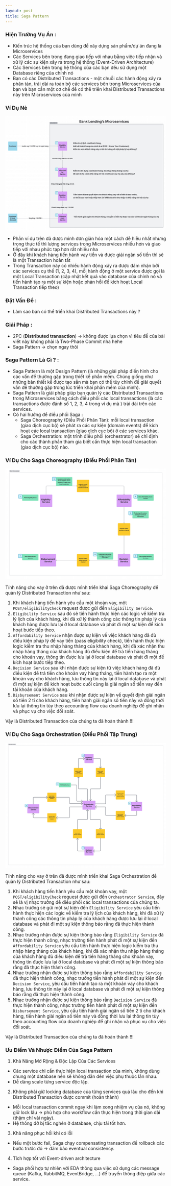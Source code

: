 ```yaml
---
layout: post
title: Saga Pattern
---
```

### Hiện Trường Vụ Án :
- Kiến trúc hệ thống của bạn dùng để xây dựng sản phẩm/dự án đang là Microservices
- Các Services bên trong đang giao tiếp với nhau bằng việc tiếp nhận và xử lý các sự kiện xảy ra trong hệ thống (Event-Driven Architecture)
- Các Services bên trong hệ thống của các bạn đều sử dụng một Database riêng của chính nó
- Bạn có các Distributed Transactions - một chuỗi các hành động xảy ra phân tán, trải dài ra toàn bộ các services bên trong Microservices của bạn và bạn cần một cơ chế để có thể triển khai Distributed Transactions này trên Microservices của mình
### Ví Dụ Nè
  
  ![Ví dụ về Saga Pattern](/images/example-1.jpg)

- Phần ví dụ trên đã được mình đơn giản hóa một cách dễ hiễu nhất nhưng trong thực tế thì lượng services trong Microservices nhiều hơn và giao tiếp với nhau phức tạp hơn rất nhiều nha
- Ở đây khi khách hàng tiến hành vay tiền và được giải ngân số tiền thì sẽ là một Transaction hoàn tất
- Trong Transaction này có nhiều hành động xảy ra được đảm nhận bởi các services cụ thể (1, 2, 3, 4), mỗi hành động ở một service được gọi là một Local Transaction (cập nhật kết quả vào database của chính nó và tiến hành tạo ra một sự kiện hoặc phản hồi để kích hoạt Local Transaction tiếp theo)

### Đặt Vấn Đề :

- Làm sao bạn có thể triển khai Distributed Transactions này ?

### Giải Pháp :

- 2PC (**Distributed transaction**) -> không được lựa chọn vì tiêu đề của bài viết này không phải là Two-Phase Commit nha hehe
- Saga Pattern -> chọn ngay thôi

### Saga Pattern Là Gì ? :

- Saga Pattern là một Design Pattern (là những giải pháp điển hình cho các vấn đề thường gặp trong thiết kế phần mềm. Chúng giống như những bản thiết kế được tạo sẵn mà bạn có thể tùy chỉnh để giải quyết vấn đề thường gặp trong lúc triển khai phần mềm của mình).
- Saga Pattern là giải pháp giúp bạn quản lý các Distributed Transactions trong Microservices bằng cách điều phối các local transactions (là các transactions được đánh số 1, 2, 3, 4 trong ví dụ mà ) trải dài trên các services.
- Có hai hướng để điều phối Saga :
   - Saga Choreography (Điều Phối Phân Tán): mỗi local transaction (giao dịch cục bộ) sẽ phát ra các sự kiện (domain events) để kích hoạt các local transaction (giao dịch cục bộ) ở các services khác.
   - Saga Orchestration: một trình điều phối (orchestrator) sẽ chỉ định cho các thành phần tham gia biết cần thực hiện local transaction (giao dịch cục bộ) nào.

### Ví Dụ Cho Saga Choreography (Điều Phối Phân Tán)

![Ví dụ về Saga Pattern Choreography](/images/example-2.png)

Tính năng cho vay ở trên đã được mình triển khai Saga Choreography để quản lý Distributed Transaction như sau: 

1. Khi khách hàng tiến hành yêu cầu một khoản vay, một `POST/eligibilityCheck` request được gửi đến `Eligibility Service`.
2. `Eligibility Service` sau đó sẽ tiến hành thực hiện các logic về kiểm tra lý lịch của khách hàng, khi đã xử lý thành công các thông tin pháp lý của khách hàng được lưu lại ở local database và phát đi một sự kiện để kích hoạt bước tiếp theo.
3. `Affordability Service` nhận được sự kiện về việc khách hàng đã đủ điều kiện pháp lý để vay tiền (pass eligibility check), tiến hành thực hiện logic kiểm tra thu nhập hàng tháng của khách hàng, khi đã xác nhận thu nhập hàng tháng của khách hàng đủ điều kiện để trả tiền hàng tháng cho khoản vay, thông tin được lưu lại ở local database và phát đi một để kích hoạt bước tiếp theo.
5. `Decision Service` sau khi nhận được sự kiện từ việc khách hàng đã đủ điều kiện để trả tiền cho khoản vay hàng tháng, tiến hành tạo ra một khoản vay cho khách hàng, lưu thông tin này lại ở local database và phát đi một sự kiện để kích hoạt bước cuối cùng là giải ngân số tiền vay đến tài khoản của khách hàng.
7. `Disbursement Service` sau khi nhận được sự kiện về quyết định giải ngân số tiền 2 tỉ cho khách hàng, tiến hành giải ngân số tiền này và đồng thời lưu lại thông tin tùy theo accounting flow của doanh nghiệp để ghi nhận và phục vụ cho việc đối soát.

Vậy là Distributed Transaction của chúng ta đã hoàn thành !!!

### Ví Dụ Cho Saga Orchestration (Điều Phối Tập Trung)

![Ví dụ về Saga Pattern Orchestration](/images/example-3.png)

Tính năng cho vay ở trên đã được mình triển khai Saga Orchestration để quản lý Distributed Transaction như sau: 

1. Khi khách hàng tiến hành yêu cầu một khoản vay, một `POST/eligibilityCheck` request được gửi đến `Orchestrator Service`, đây sẽ là vị nhạc trưởng để điều phối các local transactions của chúng ta.
2. Nhạc trưởng sẽ gửi một sự kiện đến `Eligibility Service` yêu cầu tiến hành thực hiện các logic về kiểm tra lý lịch của khách hàng, khi đã xử lý thành công các thông tin pháp lý của khách hàng được lưu lại ở local database và phát đi một sự kiện thông báo rằng đã thực hiện thành công.
3. Nhạc trưởng nhận được sự kiện thông báo rằng `Eligibility Service` đã thực hiện thành công, nhạc trưởng tiến hành phát đi một sự kiện đến `Affordability Service` yêu cầu tiến hành thực hiện logic kiểm tra thu nhập hàng tháng của khách hàng, khi đã xác nhận thu nhập hàng tháng của khách hàng đủ điều kiện để trả tiền hàng tháng cho khoản vay, thông tin được lưu lại ở local database và phát đi một sự kiện thông báo rằng đã thực hiện thành công.
4. Nhạc trưởng nhận được sự kiện thông báo rằng `Affordability Service` đã thực hiện thành công, nhạc trưởng tiến hành phát đi một sự kiện đến `Decision Service`, yêu cầu tiến hành tạo ra một khoản vay cho khách hàng, lưu thông tin này lại ở local database và phát đi một sự kiện thông báo rằng đã thực hiện thành công.
5.  Nhạc trưởng nhận được sự kiện thông báo rằng `Decision Service` đã thực hiện thành công, nhạc trưởng tiến hành phát đi một sự kiện đến `Disbursement Service`, yêu cầu tiến hành giải ngân số tiền 2 tỉ cho khách hàng, tiến hành giải ngân số tiền này và đồng thời lưu lại thông tin tùy theo accounting flow của doanh nghiệp để ghi nhận và phục vụ cho việc đối soát.

Vậy là Distributed Transaction của chúng ta đã hoàn thành !!!

### Ưu Điểm Và Nhược Điểm Của Saga Pattern

1. Khả Năng Mở Rộng & Độc Lập Của Các Services
  - Các service chỉ cần thực hiện local transaction của mình, không dùng chung một database nên sẽ không dẫn đến việc phụ thuộc lẫn nhau.
  - Dễ dàng scale từng service độc lập.

2. Không phải giữ locking database của từng services quá lâu cho đến khi Distributed Transaction được commit (hoàn thành)
  - Mỗi local transaction commit ngay khi làm xong nhiệm vụ của nó, không giữ lock lâu → phù hợp cho workflow cần thực hiện trong thời gian dài (thậm chí vài ngày).
  - Hệ thống đỡ bị tắc nghẽn ở database, chịu tải tốt hơn.

3. Khả năng phục hồi khi có lỗi
  - Nếu một bước fail, Saga chạy compensating transaction để rollback các bước trước đó → đảm bảo eventual consistency.

4. Tích hợp tốt với Event-driven architecture
  - Saga phối hợp tự nhiên với EDA thông qua việc sử dụng các message queue (Kafka, RabbitMQ, EventBridge, …) để truyền thông điệp giữa các service.
